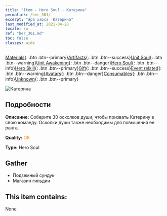 ```yaml
---
title: "Item - Hero Soul - Катерина"
permalink: /her_361/
excerpt: "Эра хаоса  Катерина"
last_modified_at: 2021-04-28
locale: ru
ref: "her_361.md"
toc: false
classes: wide
---
```

 [Materials](/ItemsRU/){: .btn .btn--primary}[Artifacts](/ItemsRU/Artifacts/){: .btn .btn--success}[Unit Soul](/ItemsRU/UnitSoul/){: .btn .btn--warning}[Unit Awakening](/ItemsRU/UnitAwakening/){: .btn .btn--danger}[Hero Soul](/ItemsRU/HeroSoul/){: .btn .btn--info}[Hero Skill](/ItemsRU/HeroSkill/){: .btn .btn--primary}[Gift](/ItemsRU/Gift/){: .btn .btn--success}[Event related](/ItemsRU/Events/){: .btn .btn--warning}[Avatars](/ItemsRU/Avatars/){: .btn .btn--danger}[Consumables](/ItemsRU/Consumables/){: .btn .btn--info}[Unknown](/ItemsRU/Unknown/){: .btn .btn--primary}

 ![Катерина](/images/h/h_Catherine.jpg)

## Подробности
 **Описание:** Соберите 30 осколков души, чтобы призвать Катерину в свою команду. Осколки души также необходимы для повышения ее ранга.

 **Quality:** <span style="color: #FF8C00">OK</span>

 **Type:** Hero Soul

## Gather

*    Подземный сундук 
*    Магазин гильдии 

## This item contains:

  None

